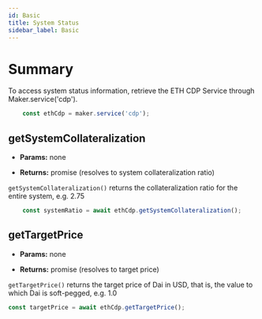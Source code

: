 ```yaml
---
id: Basic
title: System Status
sidebar_label: Basic
---
```


# Summary

To access system status information, retrieve the ETH CDP Service through Maker.service('cdp').

```js
    const ethCdp = maker.service('cdp');
```

## getSystemCollateralization

- **Params:** none

- **Returns:** promise (resolves to system collateralization ratio)

`getSystemCollateralization()` returns the collateralization ratio for the entire system, e.g. 2.75

```js
    const systemRatio = await ethCdp.getSystemCollateralization();
```
## getTargetPrice

- **Params:** none

- **Returns:** promise (resolves to target price)

`getTargetPrice()` returns the target price of Dai in USD, that is, the value to which Dai is soft-pegged, e.g. 1.0

```js
const targetPrice = await ethCdp.getTargetPrice();
```